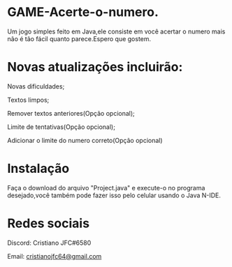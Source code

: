 # GAME-Acerte-o-numero.

Um jogo simples feito em Java,ele consiste em você acertar o numero mais não é tão fácil quanto parece.Espero que gostem.

# Novas atualizações incluirão: 
Novas dificuldades; 

Textos limpos; 

Remover textos anteriores(Opção opcional);

Limite de tentativas(Opção opcional);

Adicionar o limite do numero correto(Opção opcional)

# Instalação
Faça o download do arquivo "Project.java" e execute-o no programa desejado,você também pode fazer isso pelo celular usando o Java N-IDE.

# Redes sociais

Discord: Cristiano JFC#6580

Email: cristianojfc64@gmail.com
